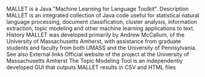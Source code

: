 MALLET is a Java \"Machine Learning for Language Toolkit\". Description
MALLET is an integrated collection of Java code useful for statistical
natural language processing, document classification, cluster analysis,
information extraction, topic modeling and other machine learning
applications to text. History MALLET was developed primarily by Andrew
McCallum, of the University of Massachusetts Amherst, with assistance
from graduate students and faculty from both UMASS and the University of
Pennsylvania. See also External links Official website of the project at
the University of Massachusetts Amherst The Topic Modeling Tool is an
independently developed GUI that outputs MALLET results in CSV and HTML
files
